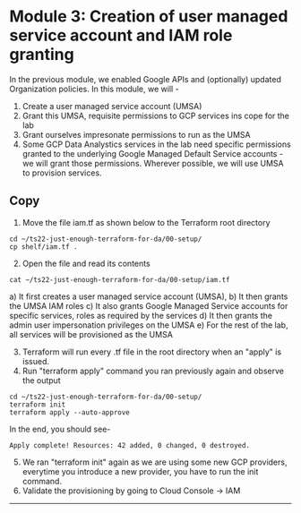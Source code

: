 # Module 3: Creation of user managed service account and IAM role granting
In the previous module, we enabled Google APIs and (optionally) updated Organization policies. In this module, we will - 
1. Create a user managed service account (UMSA)
2. Grant this UMSA, requisite permissions to GCP services ins cope for the lab
3. Grant ourselves impresonate permissions to run as the UMSA
4. Some GCP Data Analystics services in the lab need specific permissions granted to the underlying Google Managed Default Service accounts - we will grant those permissions. Wherever possible, we will use UMSA to provision services.


## Copy 
1. Move the file iam.tf as shown below to the Terraform root directory
```
cd ~/ts22-just-enough-terraform-for-da/00-setup/
cp shelf/iam.tf .
```
2. Open the file and read its contents
```
cat ~/ts22-just-enough-terraform-for-da/00-setup/iam.tf
```
a) It first creates a user managed service account (UMSA),
b) It then grants the UMSA IAM roles
c) It also grants Google Managed Service accounts for specific services, roles as required by the services
d) It then grants the admin user impersonation privileges on the UMSA
e) For the rest of the lab, all services will be provisioned as the UMSA
 
3. Terraform will run every .tf file in the root directory when an "apply" is issued.
4. Run "terraform apply" command you ran previously again and observe the output
 
```
cd ~/ts22-just-enough-terraform-for-da/00-setup/
terraform init
terraform apply --auto-approve
```
 
In the end, you should see-
 ```
 Apply complete! Resources: 42 added, 0 changed, 0 destroyed.
 ```
 
5. We ran "terraform init" again as we are using some new GCP providers, everytime you introduce a new provider, you have to run the init command.
6. Validate the provisioning by going to Cloud Console -> IAM 
 
<hr>

